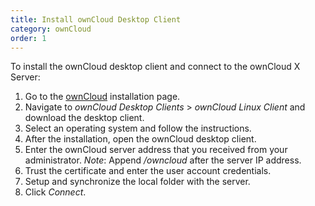 ```yaml
---
title: Install ownCloud Desktop Client
category: ownCloud
order: 1
---
```


To install the ownCloud desktop client and connect to the ownCloud X Server:

1. Go to the [ownCloud](https://owncloud.com/download/) installation page.
2. Navigate to *ownCloud Desktop Clients* > *ownCloud Linux Client* and download the desktop client.
3. Select an operating system and follow the instructions.
4. After the installation, open the ownCloud desktop client.
5. Enter the ownCloud server address that you received from your administrator.
*Note*: Append */owncloud* after the server IP address.
6. Trust the certificate and enter the user account credentials.
7. Setup and synchronize the local folder with the server.
8. Click *Connect*.

<!---![](//placehold.it/800x600)--->